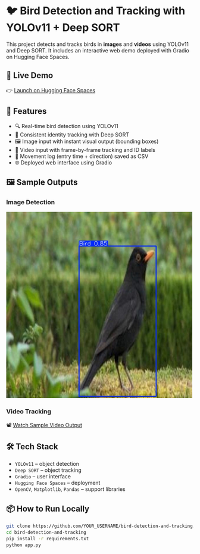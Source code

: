 # 🐦 Bird Detection and Tracking with YOLOv11 + Deep SORT

This project detects and tracks birds in **images** and **videos** using YOLOv11 and Deep SORT. It includes an interactive web demo deployed with Gradio on Hugging Face Spaces.

## 🚀 Live Demo

👉 [Launch on Hugging Face Spaces](https://huggingface.co/spaces/YOUR_USERNAME/bird-tracker)

## 🎯 Features

- 🔍 Real-time bird detection using YOLOv11
- 🧠 Consistent identity tracking with Deep SORT
- 🖼️ Image input with instant visual output (bounding boxes)
- 🎥 Video input with frame-by-frame tracking and ID labels
- 📝 Movement log (entry time + direction) saved as CSV
- 🌐 Deployed web interface using Gradio

## 🖼️ Sample Outputs

### Image Detection  
<img src="result.jpg" width="500"/>

### Video Tracking  
📽️ [Watch Sample Video Output](https://user-images.githubusercontent.com/your/video.mp4)

## 🛠️ Tech Stack

- `YOLOv11` – object detection
- `Deep SORT` – object tracking
- `Gradio` – user interface
- `Hugging Face Spaces` – deployment
- `OpenCV`, `Matplotlib`, `Pandas` – support libraries

## 📦 How to Run Locally

```bash
git clone https://github.com/YOUR_USERNAME/bird-detection-and-tracking.git
cd bird-detection-and-tracking
pip install -r requirements.txt
python app.py
